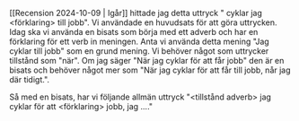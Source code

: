 [[Recension 2024-10-09 | Igår]] hittade jag detta uttryck "<adverb> cyklar jag <förklaring> till jobb". Vi användade en huvudsats för att göra uttrycken. Idag ska vi använda en bisats som börja med ett adverb och har en förklaring för ett verb in meningen. Anta vi använda detta mening "Jag cyklar till jobb" som en grund mening. Vi behöver något som uttrycker tillstånd som "när". Om jag säger "När jag cyklar för att får jobb" den är en bisats och behöver något mer som "När jag cyklar för att får till jobb, når jag där tidigt.". 

Så med en bisats, har vi följande allmän uttryck "<tillstånd adverb> jag cyklar för att <förklaring> jobb, <handling> jag ...."